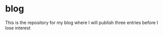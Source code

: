 # blog
This is the repository for my blog where I will publish three entries before I lose interest
